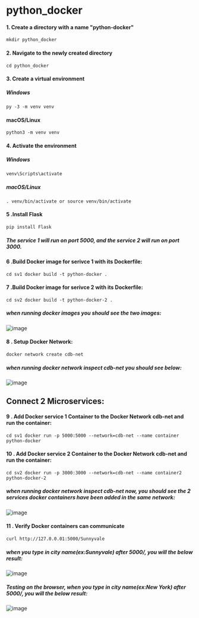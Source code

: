 # python_docker

#### 1. Create a directory with a name "python-docker"
`
mkdir python_docker
`
#### 2. Navigate to the newly created directory
`
cd python_docker
`
#### 3. Create a virtual environment
##### Windows
`
py -3 -m venv venv
`

#### macOS/Linux

`
python3 -m venv venv
`

#### 4. Activate the environment
##### Windows

`
venv\Scripts\activate
`
##### macOS/Linux

`
. venv/bin/activate or source venv/bin/activate
`
#### 5 .Install Flask
`
pip install Flask
`

##### The service 1 will run on port 5000, and the service 2 will run on port 3000.
#### 6 .Build Docker image for serivce 1 with its Dockerfile:
`
cd sv1
docker build -t python-docker .
`
#### 7 .Build Docker image for serivce 2 with its Dockerfile:
`
cd sv2
docker build -t python-docker-2 .
`
##### when running docker images you should see the two images:
![image](https://user-images.githubusercontent.com/112602900/217962562-82f0a436-805f-455b-b39a-fe5ae1480fc8.png)

#### 8 . Setup Docker Network:
`
docker network create cdb-net
`
##### when running docker network inspect cdb-net you should see below:
![image](https://user-images.githubusercontent.com/112602900/217963264-fc51dd95-09b0-4828-8784-51c92005b6bc.png)

## Connect 2 Microservices:
#### 9 . Add Docker service 1 Container to the Docker Network cdb-net and run the container:
`
cd sv1
docker run -p 5000:5000 --network=cdb-net --name container python-docker
`
#### 10 . Add Docker service 2 Container to the Docker Network cdb-net and run the container:
`
cd sv2
docker run -p 3000:3000 --network=cdb-net --name container2 python-docker-2 
`
##### when running docker network inspect cdb-net now, you should see the 2 services docker containers have been added in the same network:
![image](https://user-images.githubusercontent.com/112602900/217963447-46e7713d-9352-48ad-8d4a-06d10df4b7a4.png)

#### 11 . Verify Docker containers can communicate
`
curl http://127.0.0.01:5000/Sunnyvale
`
##### when you type in city name(ex:Sunnyvale) after 5000/, you will the below result:
![image](https://user-images.githubusercontent.com/112602900/217963677-39d5cdac-a4cb-49b3-905f-4940d98f8199.png)

##### Testing on the browser, when you type in city name(ex:New York) after 5000/, you will the below result:
![image](https://user-images.githubusercontent.com/112602900/217964717-b69aafab-e0b3-4fe6-a6bb-f8dca09480b0.png)

